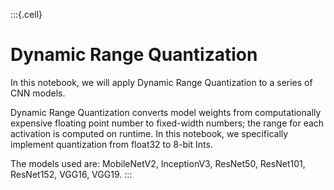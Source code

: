 :::{.cell}
# Dynamic Range Quantization
In this notebook, we will apply Dynamic Range Quantization to a series of CNN models.

Dynamic Range Quantization converts model weights from computationally expensive floating point number to fixed-width numbers; the range for each activation is computed on runtime. In this notebook, we specifically implement quantization from float32 to 8-bit Ints. 

The models used are: MobileNetV2, InceptionV3, ResNet50, ResNet101, ResNet152, VGG16, VGG19.
:::

